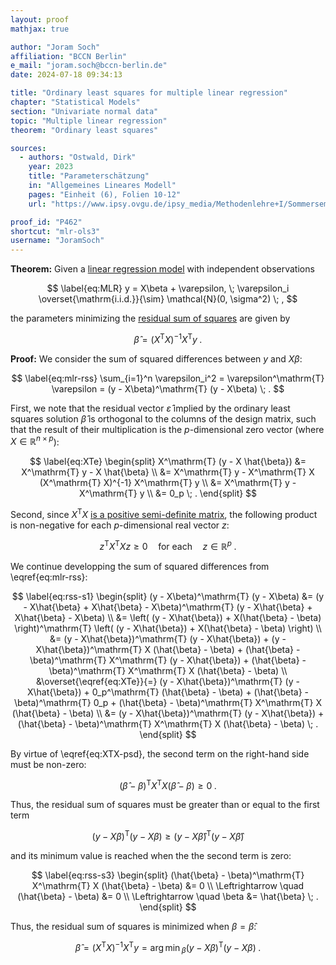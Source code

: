 ```yaml
---
layout: proof
mathjax: true

author: "Joram Soch"
affiliation: "BCCN Berlin"
e_mail: "joram.soch@bccn-berlin.de"
date: 2024-07-18 09:34:13

title: "Ordinary least squares for multiple linear regression"
chapter: "Statistical Models"
section: "Univariate normal data"
topic: "Multiple linear regression"
theorem: "Ordinary least squares"

sources:
  - authors: "Ostwald, Dirk"
    year: 2023
    title: "Parameterschätzung"
    in: "Allgemeines Lineares Modell"
    pages: "Einheit (6), Folien 10-12"
    url: "https://www.ipsy.ovgu.de/ipsy_media/Methodenlehre+I/Sommersemester+2023/Allgemeines+Lineares+Modell/6_Parametersch%C3%A4tzung.pdf"

proof_id: "P462"
shortcut: "mlr-ols3"
username: "JoramSoch"
---
```



**Theorem:** Given a [linear regression model](/D/mlr) with independent observations

$$ \label{eq:MLR}
y = X\beta + \varepsilon, \; \varepsilon_i \overset{\mathrm{i.i.d.}}{\sim} \mathcal{N}(0, \sigma^2) \; ,
$$

the parameters minimizing the [residual sum of squares](/D/rss) are given by

$$ \label{eq:OLS}
\hat{\beta} = (X^\mathrm{T} X)^{-1} X^\mathrm{T} y \; .
$$


**Proof:** We consider the sum of squared differences between $y$ and $X\beta$:

$$ \label{eq:mlr-rss}
\sum_{i=1}^n \varepsilon_i^2
= \varepsilon^\mathrm{T} \varepsilon
= (y - X\beta)^\mathrm{T} (y - X\beta) \; .
$$

First, we note that the residual vector $\hat{\varepsilon}$ implied by the ordinary least squares solution $\hat{\beta}$ is orthogonal to the columns of the design matrix, such that the result of their multiplication is the $p$-dimensional zero vector (where $X \in \mathbb{R}^{n \times p}$):

$$ \label{eq:XTe}
\begin{split}
X^\mathrm{T} (y - X \hat{\beta})
&= X^\mathrm{T} y - X \hat{\beta} \\
&= X^\mathrm{T} y - X^\mathrm{T} X (X^\mathrm{T} X)^{-1} X^\mathrm{T} y \\
&= X^\mathrm{T} y - X^\mathrm{T} y \\
&= 0_p \; .
\end{split}
$$

Second, since $X^\mathrm{T} X$ [is a positive semi-definite matrix](/P/covmat-psd), the following product is non-negative for each $p$-dimensional real vector $z$:

$$ \label{eq:XTX-psd}
z^\mathrm{T} X^\mathrm{T} X z \geq 0 \quad \text{for each} \quad z \in \mathbb{R}^p \; .
$$

We continue developping the sum of squared differences from \eqref{eq:mlr-rss}:

$$ \label{eq:rss-s1}
\begin{split}
(y - X\beta)^\mathrm{T} (y - X\beta)
&= (y - X\hat{\beta} + X\hat{\beta} - X\beta)^\mathrm{T} (y - X\hat{\beta} + X\hat{\beta} - X\beta) \\
&= \left( (y - X\hat{\beta}) + X(\hat{\beta} - \beta) \right)^\mathrm{T} \left( (y - X\hat{\beta}) + X(\hat{\beta} - \beta) \right) \\
&= (y - X\hat{\beta})^\mathrm{T} (y - X\hat{\beta}) + (y - X\hat{\beta})^\mathrm{T} X (\hat{\beta} - \beta) + (\hat{\beta} - \beta)^\mathrm{T} X^\mathrm{T} (y - X\hat{\beta}) + (\hat{\beta} - \beta)^\mathrm{T} X^\mathrm{T} X (\hat{\beta} - \beta) \\
&\overset{\eqref{eq:XTe}}{=} (y - X\hat{\beta})^\mathrm{T} (y - X\hat{\beta}) + 0_p^\mathrm{T} (\hat{\beta} - \beta) + (\hat{\beta} - \beta)^\mathrm{T} 0_p + (\hat{\beta} - \beta)^\mathrm{T} X^\mathrm{T} X (\hat{\beta} - \beta) \\
&= (y - X\hat{\beta})^\mathrm{T} (y - X\hat{\beta}) + (\hat{\beta} - \beta)^\mathrm{T} X^\mathrm{T} X (\hat{\beta} - \beta) \; .
\end{split}
$$

By virtue of \eqref{eq:XTX-psd}, the second term on the right-hand side must be non-zero:

$$ \label{eq:bbTXTXbb}
(\hat{\beta} - \beta)^\mathrm{T} X^\mathrm{T} X (\hat{\beta} - \beta) \geq 0 \; .
$$

Thus, the residual sum of squares must be greater than or equal to the first term

$$ \label{eq:rss-s2}
(y - X\beta)^\mathrm{T} (y - X\beta) \geq (y - X\hat{\beta})^\mathrm{T} (y - X\hat{\beta})
$$

and its minimum value is reached when the the second term is zero:

$$ \label{eq:rss-s3}
\begin{split}
(\hat{\beta} - \beta)^\mathrm{T} X^\mathrm{T} X (\hat{\beta} - \beta) &= 0 \\
\Leftrightarrow \quad
(\hat{\beta} - \beta) &= 0 \\
\Leftrightarrow \quad
\beta &= \hat{\beta} \; .
\end{split}
$$

Thus, the residual sum of squares is minimized when $\beta = \hat{\beta}$:

$$ \label{eq:mlr-ols-qed}
\hat{\beta} = (X^\mathrm{T} X)^{-1} X^\mathrm{T} y = \operatorname*{arg\,min\,}_\beta (y - X\beta)^\mathrm{T} (y - X\beta) \; .
$$
